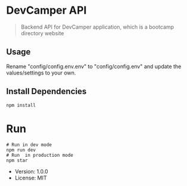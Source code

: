 # DevCamper API

> Backend API for DevCamper application,
> which is a bootcamp directory website

## Usage

Rename "config/config.env.env" to "config/config.env" and update the values/settings to your own.

## Install Dependencies

```
npm install
```

# Run

```
# Run in dev mode
npm run dev
# Run  in production mode
npm star
```

- Version: 1.0.0
- License: MIT
